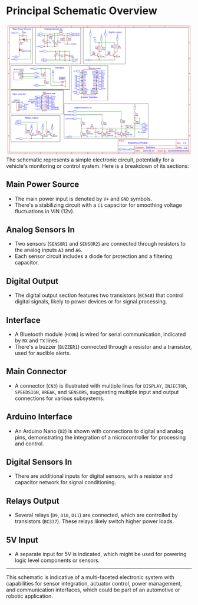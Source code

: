 # Principal Schematic Overview
![](https://github.com/alexandrefelipemuller/powerfool/blob/main/diagrams/Schematic_Modulo%20AutoDuino_2023-01-04.png?raw=true)
The schematic represents a simple electronic circuit, potentially for a vehicle's monitoring or control system. Here is a breakdown of its sections:

## Main Power Source
- The main power input is denoted by `V+` and `GND` symbols.
- There's a stabilizing circuit with a `C1` capacitor for smoothing voltage fluctuations in VIN (12v).

## Analog Sensors In
- Two sensors (`SENSOR1` and `SENSOR2`) are connected through resistors to the analog inputs `A3` and `A6`.
- Each sensor circuit includes a diode for protection and a filtering capacitor.

## Digital Output
- The digital output section features two transistors (`BC548`) that control digital signals, likely to power devices or for signal processing.

## Interface
- A Bluetooth module (`HC06`) is wired for serial communication, indicated by `RX` and `TX` lines.
- There's a buzzer (`BUZZER1`) connected through a resistor and a transistor, used for audible alerts.

## Main Connector
- A connector (`CN3`) is illustrated with multiple lines for `DISPLAY`, `INJECTOR`, `SPEEDSIGN`, `BREAK`, and `SENSORS`, suggesting multiple input and output connections for various subsystems.

## Arduino Interface
- An Arduino Nano (`U2`) is shown with connections to digital and analog pins, demonstrating the integration of a microcontroller for processing and control.

## Digital Sensors In
- There are additional inputs for digital sensors, with a resistor and capacitor network for signal conditioning.

## Relays Output
- Several relays (`D9`, `D10`, `D11`) are connected, which are controlled by transistors (`BC337`). These relays likely switch higher power loads.

## 5V Input
- A separate input for 5V is indicated, which might be used for powering logic level components or sensors.

---

This schematic is indicative of a multi-faceted electronic system with capabilities for sensor integration, actuator control, power management, and communication interfaces, which could be part of an automotive or robotic application.
